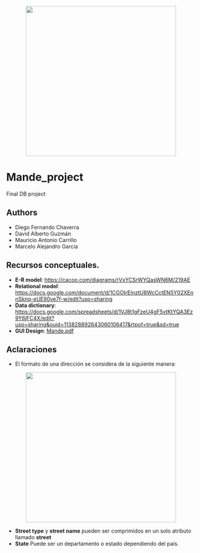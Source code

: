 <p align='center'>
  <img width='400' heigth='450' src='https://user-images.githubusercontent.com/62605744/171186764-43f7aae0-81a9-4b6e-b4ce-af963564eafb.png'>
</p>

# Mande_project
Final DB project

## Authors
- Diego Fernando Chaverra
- David Alberto Guzmán
- Mauricio Antonio Carrillo
- Marcelo Alejandro García

## Recursos conceptuales.
- **E-R model**: https://cacoo.com/diagrams/rVxYCSrWYQasWN6M/219AE
- **Relational model**: https://docs.google.com/document/d/1CGOIrEInztU8WcCctEN5Y02XEnnSknq-eUE90ve7f-w/edit?usp=sharing
- **Data dictionary**: https://docs.google.com/spreadsheets/d/1VJ8t1gFzeU4gF5vtKtYQA3Ez9Y6jFC4X/edit?usp=sharing&ouid=113828892643060106417&rtpof=true&sd=true
- **GUI Design**: [Mande.pdf](https://github.com/Daga2001/Mande_project/files/10495070/Mande.pdf)

## Aclaraciones
- El formato de una dirección se considera de la siguiente manera:
<p align='center'>
  <img width='400' heigth='450' src='https://user-images.githubusercontent.com/62605744/212376844-55feb067-ed87-4ccd-89be-aeb657c497aa.png'>
</p>

  
  - **Street type** y **street name** pueden ser comprimidos en un solo atributo llamado **street**
  - **State** Puede ser un departamento o estado dependiendo del país.
